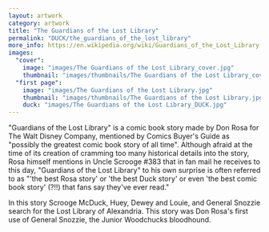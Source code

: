 ```yaml
---
layout: artwork
category: artwork
title: "The Guardians of the Lost Library"
permalink: "DUCK/the_guardians_of_the_lost_library"
more_info: https://en.wikipedia.org/wiki/Guardians_of_the_Lost_Library
images:
  "cover":
    image: "images/The Guardians of the Lost Library_cover.jpg"
    thumbnail: "images/thumbnails/The Guardians of the Lost Library_cover.jpg"
  "first page":
    image: "images/The Guardians of the Lost Library.jpg"
    thumbnail: "images/thumbnails/The Guardians of the Lost Library.jpg"
    duck: "images/The Guardians of the Lost Library_DUCK.jpg"
---
```


"Guardians of the Lost Library" is a comic book story made by Don Rosa for The Walt Disney Company, mentioned by Comics Buyer's Guide as "possibly the greatest comic book story of all time". Although afraid at the time of its creation of cramming too many historical details into the story, Rosa himself mentions in Uncle Scrooge #383 that in fan mail he receives to this day, "Guardians of the Lost Library" to his own surprise is often referred to as "'the best Rosa story' or 'the best Duck story' or even 'the best comic book story' (?!!) that fans say they've ever read."

In this story Scrooge McDuck, Huey, Dewey and Louie, and General Snozzie search for the Lost Library of Alexandria. This story was Don Rosa's first use of General Snozzie, the Junior Woodchucks bloodhound.
